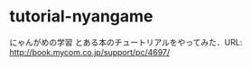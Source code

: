 tutorial-nyangame
=================

にゃんがめの学習
とある本のチュートリアルをやってみた．URL: http://book.mycom.co.jp/support/pc/4697/
